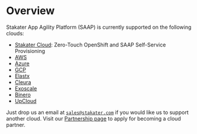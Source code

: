 # Overview

Stakater App Agility Platform (SAAP) is currently supported on the following clouds:

* [Stakater Cloud](./stakater-cloud.md): Zero-Touch OpenShift and SAAP Self-Service Provisioning
* [AWS](./aws.md)
* [Azure](./azure.md)
* [GCP](./gcp.md)
* [Elastx](./elastx.md)
* [Cleura](./cleura.md)
* [Exoscale](./exoscale.md)
* [Binero](./binero.md)
* [UpCloud](./upcloud.md)

Just drop us an email at [`sales@stakater.com`](mailto:sales@stakater.com) if you would like us to support another cloud. Visit our [Partnership page](https://www.stakater.com/partnership) to apply for becoming a cloud partner.
